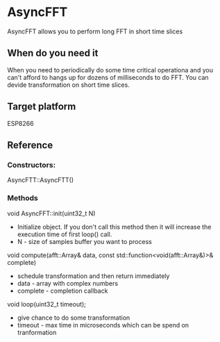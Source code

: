 # AsyncFFT
AsyncFFT allows you to perform long FFT in short time slices

## When do you need it
When you need to periodically do some time critical operationa and you can't afford to hangs up for dozens of milliseconds
to do FFT. You can devide transformation on short time slices.

## Target platform
ESP8266

## Reference

### Constructors:
AsyncFTT::AsyncFTT()

### Methods
void AsyncFFT::init(uint32_t N) 
* Initialize object. If you don't call this method then it will increase the execution time of first loop() call.
* N - size of samples buffer you want to process

void compute(afft::Array& data, const std::function<void(afft::Array&)>& complete)
* schedule transformation and then return immediately
* data - array with complex numbers
* complete - completion callback

void loop(uint32_t timeout);
* give chance to do some transformation
* timeout - max time in microseconds which can be spend on tranformation

